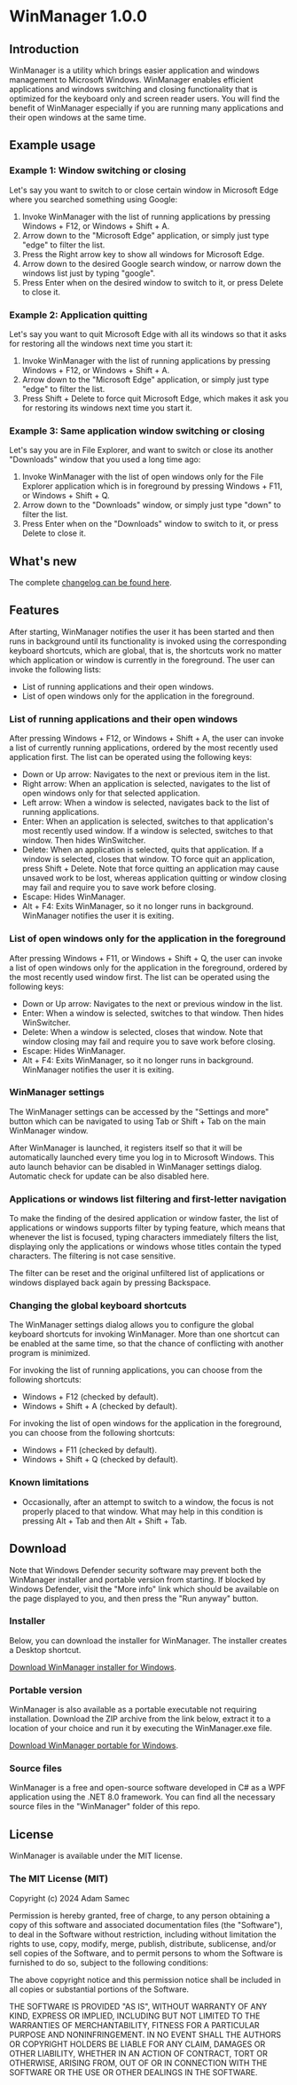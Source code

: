 # WinManager 1.0.0
## Introduction
WinManager is a utility which brings easier application and windows management to Microsoft Windows. WinManager enables efficient applications and windows switching and closing functionality that is optimized for the keyboard only and screen reader users. You will find the benefit of WinManager especially if you are running many applications and their open windows at the same time.

## Example usage
### Example 1: Window switching or closing
Let's say you want to switch to or close certain window in Microsoft Edge where you searched something using Google:

1. Invoke WinManager with the list of running applications by pressing Windows + F12, or Windows + Shift + A.
2. Arrow down to the "Microsoft Edge" application, or simply just type "edge" to filter the list.
3. Press the Right arrow key to show all windows for Microsoft Edge.
4. Arrow down to the desired Google search window, or narrow down the windows list just by typing "google".
5. Press Enter when on the desired window to switch to it, or press Delete to close it.

### Example 2: Application quitting
Let's say you want to quit Microsoft Edge with all its windows so that it asks for restoring all the windows next time you start it:

1. Invoke WinManager with the list of running applications by pressing Windows + F12, or Windows + Shift + A.
2. Arrow down to the "Microsoft Edge" application, or simply just type "edge" to filter the list.
3. Press Shift + Delete to force quit Microsoft Edge, which makes it ask you for restoring its windows next time you start it.

### Example 3: Same application window switching or closing
Let's say you are in File Explorer, and want to switch or close its another "Downloads" window that you used a long time ago:

1. Invoke WinManager with the list of open windows only for the File Explorer application which is in foreground by pressing Windows + F11, or Windows + Shift + Q.
2. Arrow down to the "Downloads" window, or simply just type "down" to filter the list.
3. Press Enter when on the "Downloads" window to switch to it, or press Delete to close it.

## What's new
The complete [changelog can be found here][changelog].

## Features
After starting, WinManager notifies the user it has been started and then runs in background until its functionality is invoked using the corresponding keyboard shortcuts, which are global, that is, the shortcuts work no matter which application or window is currently in the foreground. The user can invoke the following lists:

* List of running applications and their open windows.
* List of open windows only for the application in the foreground.

### List of running applications and their open windows
After pressing Windows + F12, or Windows + Shift + A, the user can invoke a list of currently running applications, ordered by the most recently used application first. The list can be operated using the following keys:

* Down or Up arrow: Navigates to the next or previous item in the list.
* Right arrow: When an application is selected, navigates to the list of open windows only for that selected application.
* Left arrow: When a window is selected, navigates back to the list of running applications.
* Enter: When an application is selected, switches to that application's most recently used window. If a window is selected, switches to that window. Then hides WinSwitcher.
* Delete: When an application is selected, quits that application. If a window is selected, closes that window. TO force quit an application, press Shift + Delete. Note that force quitting an application may cause unsaved work to be lost, whereas application quitting or window closing may fail and require you to save work before closing.
* Escape: Hides WinManager.
* Alt + F4: Exits WinManager, so it no longer runs in background. WinManager notifies the user it is exiting.

### List of open windows only for the application in the foreground
After pressing Windows + F11, or Windows + Shift + Q, the user can invoke a list of open windows  only for the application in the foreground, ordered by the most recently used window first. The list can be operated using the following keys:

* Down or Up arrow: Navigates to the next or previous window in the list.
* Enter: When a window is selected, switches to that window. Then hides WinSwitcher.
* Delete: When a window is selected, closes that window. Note that window closing may fail and require you to save work before closing.
* Escape: Hides WinManager.
* Alt + F4: Exits WinManager, so it no longer runs in background. WinManager notifies the user it is exiting.

### WinManager settings
The WinManager settings can be accessed by the "Settings and more" button which can be navigated to using Tab or Shift + Tab on the main WinManager window.

After WinManager is launched, it registers itself so that it will be automatically launched every time you log in to Microsoft Windows. This auto launch behavior can be disabled in WinManager settings dialog. Automatic check for update can be also disabled here.

### Applications or windows list filtering and first-letter navigation
To make the finding of the desired application or window faster, the list of applications or windows supports filter by typing feature, which means that whenever the list is focused, typing characters immediately filters the list, displaying only the applications or windows whose titles contain the typed characters. The filtering is not case sensitive.

The filter can be reset and the original unfiltered list of applications or windows displayed back again by pressing Backspace.

### Changing the global keyboard shortcuts
The WinManager settings dialog allows you to configure the global keyboard shortcuts for invoking WinManager. More than one shortcut can be enabled at the same time, so that the chance of conflicting with another program is minimized.

For invoking the list of running applications, you can choose from the following shortcuts:

* Windows + F12 (checked by default).
* Windows + Shift + A (checked by default).

For invoking the list of open windows for the application in the foreground, you can choose from the following shortcuts:

* Windows + F11 (checked by default).
* Windows + Shift + Q (checked by default).

### Known limitations
* Occasionally, after an attempt to switch to a window, the focus is not properly placed to that window. What may help in this condition is pressing Alt + Tab and then Alt + Shift + Tab.

## Download
Note that Windows Defender security software may prevent both the WinManager installer and portable version from starting. If blocked by Windows Defender, visit the "More info" link which should be available on the page displayed to you, and then press the "Run anyway" button.

### Installer
Below, you can download the installer for WinManager. The installer creates a Desktop shortcut. 

[Download WinManager installer for Windows][installer-download].

### Portable version
WinManager is also available as a portable executable not requiring installation. Download the ZIP archive from the link below, extract it to a location of your choice and run it by executing the WinManager.exe file.

[Download WinManager portable for Windows][portable-download].

### Source files
WinManager is a free and open-source software developed in C# as a WPF application using the .NET 8.0 framework. You can find all the necessary source files in the "WinManager" folder of this repo.

## License
WinManager is available under the MIT license.

### The MIT License (MIT)

Copyright (c) 2024 Adam Samec

Permission is hereby granted, free of charge, to any person obtaining a copy of
this software and associated documentation files (the "Software"), to deal in
the Software without restriction, including without limitation the rights to
use, copy, modify, merge, publish, distribute, sublicense, and/or sell copies of
the Software, and to permit persons to whom the Software is furnished to do so,
subject to the following conditions:

The above copyright notice and this permission notice shall be included in all
copies or substantial portions of the Software.

THE SOFTWARE IS PROVIDED "AS IS", WITHOUT WARRANTY OF ANY KIND, EXPRESS OR
IMPLIED, INCLUDING BUT NOT LIMITED TO THE WARRANTIES OF MERCHANTABILITY, FITNESS
FOR A PARTICULAR PURPOSE AND NONINFRINGEMENT. IN NO EVENT SHALL THE AUTHORS OR
COPYRIGHT HOLDERS BE LIABLE FOR ANY CLAIM, DAMAGES OR OTHER LIABILITY, WHETHER
IN AN ACTION OF CONTRACT, TORT OR OTHERWISE, ARISING FROM, OUT OF OR IN
CONNECTION WITH THE SOFTWARE OR THE USE OR OTHER DEALINGS IN THE SOFTWARE.

[changelog]: https://github.com/adamsamec/WinManager/blob/main/WinManager/Pages/ChangeLog.en-US.md
[installer-download]: https://files.adamsamec.cz/apps/WinManager-win32-setup.exe
[portable-download]: https://files.adamsamec.cz/apps/WinManager-win32.zip
